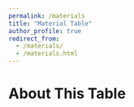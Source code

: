 ```yaml
---
permalink: /materials
title: "Material Table"
author_profile: true
redirect_from: 
  - /materials/
  - /materials.html
---
```


# About This Table
